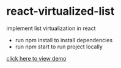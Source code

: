 # react-virtualized-list
implement list virtualization in react


- run npm install to install dependencies
- run npm start to run project locally


[click here to view demo](https://www.linkedin.com/posts/kumar-amresh-1017a7161_virtualizedlist-reactjs-javascript-activity-7018817785212375040-H6P-?utm_source=share&utm_medium=member_desktop)
